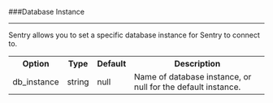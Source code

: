 ###Database Instance

----------

Sentry allows you to set a specific database instance for Sentry to connect to.

<table>
	<tr>
		<th>Option</th>
		<th>Type</th>
		<th>Default</th>
		<th>Description</th>
	</tr>
	<tr>
		<td>db_instance</td>
		<td>string</td>
		<td>null</td>
		<td>Name of database instance, or null for the default instance.</td>
	</tr>
</table>
